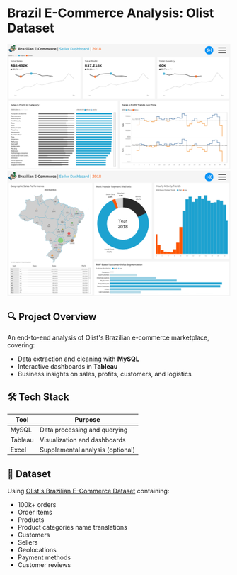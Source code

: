 # Brazil E-Commerce Analysis: Olist Dataset

![Dashboard 1](Dashboard_1.png)
![Dashboard 2](Dashboard_2.png)

## 🔍 Project Overview
An end-to-end analysis of Olist's Brazilian e-commerce marketplace, covering:
- Data extraction and cleaning with **MySQL**
- Interactive dashboards in **Tableau**
- Business insights on sales, profits, customers, and logistics

## 🛠️ Tech Stack
| Tool       | Purpose                          |
|------------|----------------------------------|
| MySQL      | Data processing and querying     |
| Tableau    | Visualization and dashboards     |
| Excel      | Supplemental analysis (optional) |

## 📂 Dataset
Using [Olist's Brazilian E-Commerce Dataset](https://www.kaggle.com/datasets/olistbr/brazilian-ecommerce) containing:
- 100k+ orders
- Order items
- Products
- Product categories name translations
- Customers
- Sellers
- Geolocations
- Payment methods
- Customer reviews
